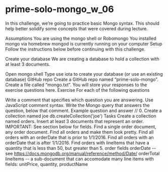 # prime-solo-mongo_w_06

In this challenge, we’re going to practice basic Mongo syntax. This should help better solidify some concepts that 
were covered during lecture.

Assumptions
You are using the mongo shell or Robomongo
You installed mongo via homebrew
mongod is currently running on your computer
Setup
Follow the instructions below before continuing with this challenge.

Create your database
We are creating a database to hold a collection with at least 3 documents.

Open mongo shell
Type use iota to create your database (or use an existing database)
GitHub repo
Create a GitHub repo named “prime-solo-mongo”.
Create a file called “mongo.txt”. You will store your responses to the exercise questions here.
Exercise
For each of the following questions

Write a comment that specifies which question you are answering. Use JavaScript comment syntax.
Write the Mongo query that answers the question, below that comment.
Example question and answer
// 0. Create a collection named joe
db.createCollection('joe')
Tasks
Create a collection named orders.
Insert at least 3 documents that represent an order. IMPORTANT: See section below for fields.
Find a single order document, any order document.
Find all orders and make them look pretty.
Find all orders with an orderDate that is prior to 1/1/2016.
Find all orders with an orderDate that is after 1/1/2016.
Find orders with lineItems that have a quantity that is less than 50, but greater than 5.
order fields
orderDate -- see https://docs.mongodb.org/manual/reference/method/Date/
orderTotal
lineItems -- a sub-document that can accomodate many line items with fields: unitPrice, quantity, productName
